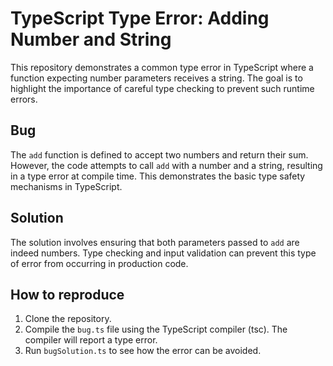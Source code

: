 # TypeScript Type Error: Adding Number and String

This repository demonstrates a common type error in TypeScript where a function expecting number parameters receives a string.  The goal is to highlight the importance of careful type checking to prevent such runtime errors.

## Bug
The `add` function is defined to accept two numbers and return their sum. However, the code attempts to call `add` with a number and a string, resulting in a type error at compile time. This demonstrates the basic type safety mechanisms in TypeScript.

## Solution
The solution involves ensuring that both parameters passed to `add` are indeed numbers.  Type checking and input validation can prevent this type of error from occurring in production code.

## How to reproduce
1. Clone the repository.
2. Compile the `bug.ts` file using the TypeScript compiler (tsc). The compiler will report a type error.
3. Run `bugSolution.ts` to see how the error can be avoided.